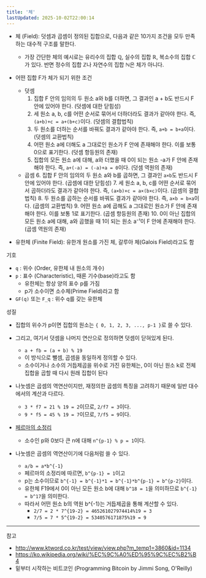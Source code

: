 ```yaml
---
title: '체'
lastUpdated: 2025-10-02T22:00:14
---
```


- 체 (Field): 덧셈과 곱셈이 정의된 집합으로, 다음과 같은 10가지 조건을 모두 만족하는 대수적 구조를 말한다.
  - 가장 간단한 체의 예시로는 유리수의 집합 ℚ, 실수의 집합 ℝ, 복소수의 집합 ℂ가 있다. 반면 정수의 집합 ℤ나 자연수의 집합 ℕ은 체가 아니다.

- 어떤 집합 F가 체가 되기 위한 조건

  - 덧셈
    1. 집합 F 안의 임의의 두 원소 a와 b를 더하면, 그 결과인 a + b도 반드시 F 안에 있어야 한다. (덧셈에 대한 닫힘성)
    2. 세 원소 a, b, c를 어떤 순서로 묶어서 더하더라도 결과가 같아야 한다. 즉, `(a+b)+c = a+(b+c)`이다. (덧셈의 결합법칙)
    3. 두 원소를 더하는 순서를 바꿔도 결과가 같아야 한다. 즉, `a+b = b+a`이다. (덧셈의 교환법칙)
    4. 어떤 원소 a에 더해도 a 그대로인 원소가 F 안에 존재해야 한다. 이를 보통 0으로 표기한다. (덧셈 항등원의 존재)
    5. 집합의 모든 원소 a에 대해, a와 더했을 때 0이 되는 원소 -a가 F 안에 존재해야 한다. 즉, `a+(-a) = (-a)+a = 0`이다. (덧셈 역원의 존재)
  - 곱셈
    6. 집합 F 안의 임의의 두 원소 a와 b를 곱하면, 그 결과인 `a×b`도 반드시 F 안에 있어야 한다. (곱셈에 대한 닫힘성)
    7. 세 원소 a, b, c를 어떤 순서로 묶어서 곱하더라도 결과가 같아야 한다. 즉, `(a×b)×c = a×(b×c)`이다. (곱셈의 결합법칙)
    8. 두 원소를 곱하는 순서를 바꿔도 결과가 같아야 한다. 즉, `a×b = b×a`이다. (곱셈의 교환법칙)
    9. 어떤 원소 a에 곱해도 a 그대로인 원소가 F 안에 존재해야 한다. 이를 보통 1로 표기한다. (곱셈 항등원의 존재)
    10. 0이 아닌 집합의 모든 원소 a에 대해, a와 곱했을 때 1이 되는 원소 a⁻¹이 F 안에 존재해야 한다. (곱셈 역원의 존재)

- 유한체 (Finite Field): 유한개 원소를 가진 체, 갈루아 체(Galois Field)라고도 함

기호

- `q` : 위수 (Order, 유한체 내 원소의 개수)
- `p` : 표수 (Characteristic), 때론 기수(base)라고도 함
  - 유한체는 항상 양의 표수 p를 가짐
  - p가 소수이면 소수체(Prime Field)라고 함
- `GF(q)` 또는 `F_q` : 위수 q를 갖는 유한체

성질

- 집합의 위수가 p이면 집합의 원소는 `{ 0, 1, 2, 3, ..., p-1 }`로 쓸 수 있다.
- 그리고, 여기서 덧셈을 나머지 연산으로 정의하면 덧셈이 닫혀있게 된다.
  - `a + fb = (a + b) % 19`
  - 이 방식으로 뺄셈, 곱셈을 동일하게 정의할 수 있다.
  - 소수이거나 소수의 거듭제곱을 위수로 가진 유한체는, 0이 아닌 원소 k로 전체 집합을 곱할 때 다시 원래 집합이 된다

- 나눗셈은 곱셈의 역연산이지만, 재정의한 곱셈의 특징을 고려하기 때문에 일반 대수에서의 계산과 다르다.
  - `3 * f7 = 21 % 19 = 2`이므로, `2/f7 = 3`이다.
  - `9 * f5 = 45 % 19 = 7`이므로, `7/f5 = 9`이다.
- [페르마의 소정리](https://ko.wikipedia.org/wiki/%ED%8E%98%EB%A5%B4%EB%A7%88%EC%9D%98_%EC%86%8C%EC%A0%95%EB%A6%AC)
  - 소수인 p와 0보다 큰 n에 대해 `n^{p-1} % p = 1`이다.

- 나눗셈은 곱셈의 역연산이기에 다음처럼 쓸 수 있다.
  - `a/b = a*b^{-1}`
  - 페르마의 소정리에 따르면, `b^{p-1} = 1`이고
  - p는 소수이므로 `b^{-1} = b^{-1}*1 = b^{-1}*b^{p-1} = b^{p-2}`이다.
  - 유한체 F19에서 0이 아닌 모든 원소 b에 대해 `b^18 = 1`을 의미하므로 `b^{-1} = b^17`을 의미한다.
  - 따라서 어떤 원소 b의 역원 b^{-1}는 거듭제곱을 통해 계산할 수 있다.
    - `2/7 = 2 * 7^{19-2} = 465261027974414%19 = 3`
    - `7/5 = 7 * 5^{19-2} = 5340576171875%19 = 9`

---
참고

- <http://www.ktword.co.kr/test/view/view.php?m_temp1=3860&id=1134>
- <https://ko.wikipedia.org/wiki/%EC%9C%A0%ED%95%9C%EC%B2%B4>
- 밑부터 시작하는 비트코인 (Programming Bitcoin by Jimmi Song, O'Reilly)
